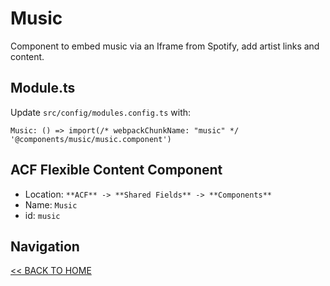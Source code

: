 # Music

Component to embed music via an Iframe from Spotify, add artist links and content.

## Module.ts

Update `src/config/modules.config.ts` with:

`Music: () => import(/* webpackChunkName: "music" */ '@components/music/music.component')`

## ACF Flexible Content Component

- Location: `**ACF** -> **Shared Fields** -> **Components**`
- Name: `Music`
- id: `music`

## Navigation

[<< BACK TO HOME](../README.md)
